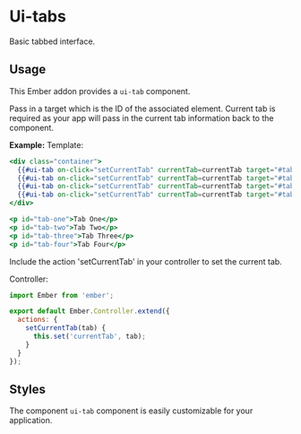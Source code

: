 # Ui-tabs

Basic tabbed interface.

## Usage

This Ember addon provides a `ui-tab` component.

Pass in a target which is the ID of the associated element. Current tab is required as your app will pass in the current tab information back to the component.

**Example:**
Template:

```hbs
<div class="container">
  {{#ui-tab on-click="setCurrentTab" currentTab=currentTab target="#tab-one" default=true}}Tab One{{/ui-tab}}
  {{#ui-tab on-click="setCurrentTab" currentTab=currentTab target="#tab-two"}}Tab Two{{/ui-tab}}
  {{#ui-tab on-click="setCurrentTab" currentTab=currentTab target="#tab-three"}}Tab Three{{/ui-tab}}
  {{#ui-tab on-click="setCurrentTab" currentTab=currentTab target="#tab-four"}}Tab Four{{/ui-tab}}
</div>

<p id="tab-one">Tab One</p>
<p id="tab-two">Tab Two</p>
<p id="tab-three">Tab Three</p>
<p id="tab-four">Tab Four</p>
```

Include the action 'setCurrentTab' in your controller to set the current tab.

Controller:
```javascript
import Ember from 'ember';

export default Ember.Controller.extend({
  actions: {
    setCurrentTab(tab) {
      this.set('currentTab', tab);
    }
  }
});
```

## Styles

The component `ui-tab` component is easily customizable for your application.  
